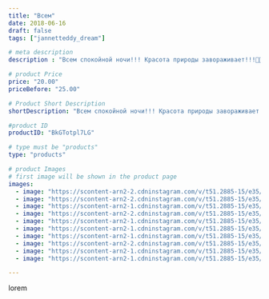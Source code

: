 ```yaml
---
title: "Всем"
date: 2018-06-16
draft: false
tags: ["jannetteddy_dream"]

# meta description
description : "Всем спокойной ночи!!! Красота природы завораживает!!!🌹🌹🌹 #долинароз #кисловодск"

# product Price
price: "20.00"
priceBefore: "25.00"

# Product Short Description
shortDescription: "Всем спокойной ночи!!! Красота природы завораживает!!!🌹🌹🌹 #долинароз #кисловодск"

#product ID
productID: "BkGTotpl7LG"

# type must be "products"
type: "products"

# product Images
# first image will be shown in the product page
images:
  - image: "https://scontent-arn2-2.cdninstagram.com/v/t51.2885-15/e35/35273970_1887957007934429_8928315304107311104_n.jpg?_nc_ht=scontent-arn2-2.cdninstagram.com&_nc_cat=105&_nc_ohc=WXEnuCAxkQkAX-t_okE&se=7&tp=1&oh=745581c4db8e79dee32ca4321c7c3baa&oe=605B05C5&ig_cache_key=MTgwMzIxNTAwMTM3NDk1NTk4Mg%3D%3D.2"
  - image: "https://scontent-arn2-2.cdninstagram.com/v/t51.2885-15/e35/35313772_1805217352881068_9160145660081602560_n.jpg?_nc_ht=scontent-arn2-2.cdninstagram.com&_nc_cat=108&_nc_ohc=9GTMJ6PN9rEAX_FDZP4&se=7&tp=1&oh=f5541cb8cecaf8b5c467190d154453bb&oe=605D97BE&ig_cache_key=MTgwMzIxNTAwMDczNzQyNTc2OQ%3D%3D.2"
  - image: "https://scontent-arn2-1.cdninstagram.com/v/t51.2885-15/e35/34330938_214630332693886_8555830159372976128_n.jpg?_nc_ht=scontent-arn2-1.cdninstagram.com&_nc_cat=110&_nc_ohc=YBXru4Hum90AX-uAvLn&se=7&tp=1&oh=554b7c66c45c5dc4548216528e534471&oe=605C457F&ig_cache_key=MTgwMzIxNDM4NzkzMjg2NTkwNQ%3D%3D.2"
  - image: "https://scontent-arn2-2.cdninstagram.com/v/t51.2885-15/e35/35166482_2052977118354449_7745299410333990912_n.jpg?_nc_ht=scontent-arn2-2.cdninstagram.com&_nc_cat=105&_nc_ohc=9zrJP88IdPoAX_INLxZ&se=7&tp=1&oh=ecc1d4c8b85e0930912c7194371ddeb9&oe=605CA53C&ig_cache_key=MTgwMzIxNDk3MTMyNjk5Njk3Ng%3D%3D.2"
  - image: "https://scontent-arn2-1.cdninstagram.com/v/t51.2885-15/e35/35503858_204682250173437_258765100909854720_n.jpg?_nc_ht=scontent-arn2-1.cdninstagram.com&_nc_cat=109&_nc_ohc=wR7iP3wyBS0AX8ltksx&se=7&tp=1&oh=a119c2ecf58c61b961b9a263a0eaf28d&oe=605A7FFE&ig_cache_key=MTgwMzIxNTAyNTA3MjgwNDIxNA%3D%3D.2"
  - image: "https://scontent-arn2-1.cdninstagram.com/v/t51.2885-15/e35/35428181_2066455003642623_7846635448536399872_n.jpg?_nc_ht=scontent-arn2-1.cdninstagram.com&_nc_cat=103&_nc_ohc=e0Ecbx97r40AX-Ur1oP&se=7&tp=1&oh=6470e8b02a2d645865aeb4b5165bf61a&oe=605A76E8&ig_cache_key=MTgwMzIxNDQ1NzgzNTE3MTIzNQ%3D%3D.2"
  - image: "https://scontent-arn2-1.cdninstagram.com/v/t51.2885-15/e35/34662019_222182881723209_8858224723486572544_n.jpg?_nc_ht=scontent-arn2-1.cdninstagram.com&_nc_cat=109&_nc_ohc=kwxjXTIXDWQAX-qawDa&se=7&tp=1&oh=7e25f688bae6714118333b5e16bd3d20&oe=605D353F&ig_cache_key=MTgwMzIxNDM1MTg1MzYwMDA5Nw%3D%3D.2"
  - image: "https://scontent-arn2-2.cdninstagram.com/v/t51.2885-15/e35/34891635_526675737729008_4191945861091033088_n.jpg?_nc_ht=scontent-arn2-2.cdninstagram.com&_nc_cat=108&_nc_ohc=iR9A3yFvUtoAX-Cwj-q&se=7&tp=1&oh=1ddb7ff3ce2dbe9ddcc80baafc957fe3&oe=605DC382&ig_cache_key=MTgwMzIxNDQ4NjM1NjQ0MjAyMQ%3D%3D.2"
  - image: "https://scontent-arn2-1.cdninstagram.com/v/t51.2885-15/e35/35001447_680900102248998_8362596058852753408_n.jpg?_nc_ht=scontent-arn2-1.cdninstagram.com&_nc_cat=106&_nc_ohc=vAXXmi9sZdsAX-_0BcV&se=7&tp=1&oh=ec5becb9addd2221ed3b1cf1f304f7bb&oe=605C90B2&ig_cache_key=MTgwMzIxNDUxNTE5NjUwODU4MQ%3D%3D.2"
  - image: "https://scontent-arn2-1.cdninstagram.com/v/t51.2885-15/e35/34358024_185584292158435_4515272901804425216_n.jpg?_nc_ht=scontent-arn2-1.cdninstagram.com&_nc_cat=107&_nc_ohc=HTIoc0ozDMwAX-q0BZ3&se=7&tp=1&oh=e30155600a1bca77ad898100f143a4f8&oe=605BEA78&ig_cache_key=MTgwMzIxNDU2OTkyMzY3ODU2OA%3D%3D.2"

---
```

lorem
